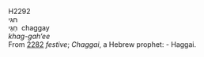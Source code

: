 H2292  
חגּי  
חַגַּי ‎ chaggay  
*khag-gah‘ee*  
From [2282](h2282) *festive*; *Chaggai*, a Hebrew prophet: - Haggai.  
